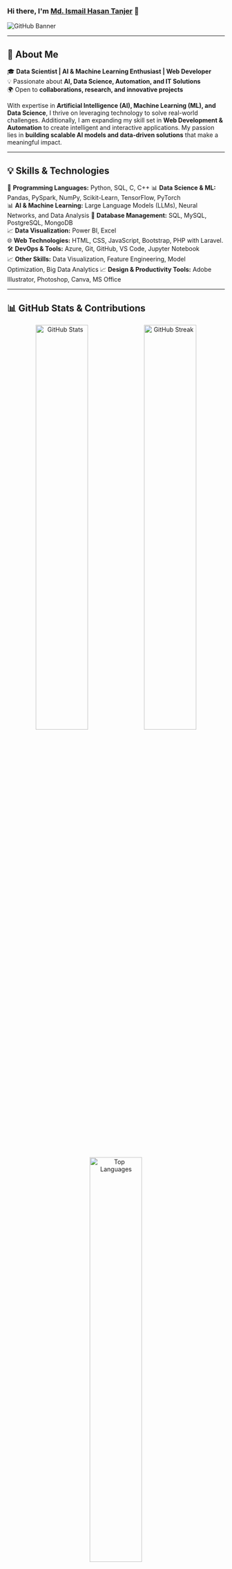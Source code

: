 ### Hi there, I'm [Md. Ismail Hasan Tanjer](https://github.com/ismail-hasan-tanjer) 👋

![GitHub Banner](https://source.unsplash.com/1600x400/?technology,data-science,ai)

---

## 🚀 About Me

🎓 **Data Scientist | AI & Machine Learning Enthusiast | Web Developer**  
💡 Passionate about **AI, Data Science, Automation, and IT Solutions**  
🌍 Open to **collaborations, research, and innovative projects**  

With expertise in **Artificial Intelligence (AI), Machine Learning (ML), and Data Science**, I thrive on leveraging technology to solve real-world challenges. Additionally, I am expanding my skill set in **Web Development & Automation** to create intelligent and interactive applications. My passion lies in **building scalable AI models and data-driven solutions** that make a meaningful impact.

---

## 💡 Skills & Technologies

🚀 **Programming Languages:** Python, SQL, C, C++
📊 **Data Science & ML:** Pandas, PySpark, NumPy, Scikit-Learn, TensorFlow, PyTorch  
📊 **AI & Machine Learning:** Large Language Models (LLMs), Neural Networks, and Data Analysis
📂 **Database Management:** SQL, MySQL, PostgreSQL, MongoDB  
📈 **Data Visualization:** Power BI, Excel  
🌐 **Web Technologies:** HTML, CSS, JavaScript, Bootstrap, PHP with Laravel.  
🛠 **DevOps & Tools:** Azure, Git, GitHub, VS Code, Jupyter Notebook  
📈 **Other Skills:** Data Visualization, Feature Engineering, Model Optimization, Big Data Analytics 
📈 **Design & Productivity Tools:** Adobe Illustrator, Photoshop, Canva, MS Office

---

## 📊 GitHub Stats & Contributions

<p align="center">
  <img src="https://github-readme-stats.vercel.app/api?username=ismail-hasan-tanjer&show_icons=true&theme=radical" alt="GitHub Stats" width="49%" />
  <img src="https://github-readme-streak-stats.herokuapp.com/?user=ismail-hasan-tanjer&theme=radical" alt="GitHub Streak" width="49%" />
</p>

<p align="center">
  <img src="https://github-readme-stats.vercel.app/api/top-langs/?username=ismail-hasan-tanjer&layout=compact&theme=radical" alt="Top Languages" width="49%" />
</p>

---

## 🌍 Connect With Me

📩 **Email:** [tanjerinfo@gmail.com](mailto:tanjerinfo@gmail.com)  
💼 **LinkedIn:** [Md. Ismail Hasan Tanjer](https://www.linkedin.com/in/ismail-hasan-tanjer/)  
📢 **Medium:** [My Blog](#) *(Coming Soon!)*  
🌐 **Portfolio:** *(https://tanjerinfo.netlify.app/)*  

---

## 🚀 Featured Projects

🔹 [**Loan Default Prediction**](https://github.com/ismail-hasan-tanjer/loan-default-prediction) - A predictive ML model for identifying loan defaulters.  
🤖 [**AI Chatbot**](https://github.com/ismail-hasan-tanjer/ai-chatbot) - An NLP-driven chatbot using deep learning.  
📊 [**Stock Market Analysis**](https://github.com/ismail-hasan-tanjer/stock-market-analysis) - Data-driven insights on stock market trends.  
🧠 [**Deep Learning Image Classifier**](https://github.com/ismail-hasan-tanjer/deep-learning-image-classifier) - A CNN model for image recognition.  

---

## 🏆 Achievements & Certifications

🎖️ **Machine Learning for Beginners** - Simplilearn  
🎖️ **Power BI for Beginners** - Simplilearn  
🎖️ **Introduction to Data Analytics** - LinkedIn Learning  
🎖️ **Introduction to Applied Data Science** - Simplilearn  
🎖️ **Data Science & Machine Learning Bootcamp** - Skill Jobs  

---

## 🎯 Future Goals

✅ Master **Deep Learning & Reinforcement Learning**  
✅ Build & Deploy **Real-World AI Applications**  
✅ Contribute to **Open-Source AI & Data Science Projects**  
✅ Develop Advanced **Big Data & Cloud Computing Skills**  
✅ Publish Research on **AI & Automation in Industry**  

---

> **“Data is the new oil, but insight is the refinery.”** 🔥  

<p align="center">✨ Thanks for visiting my GitHub! Keep innovating & keep learning! 🚀✨</p>

